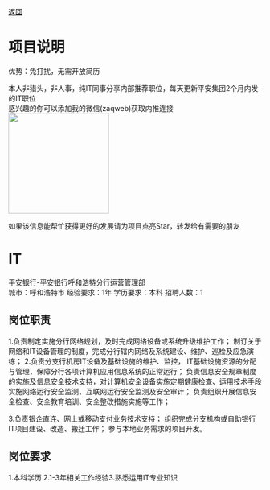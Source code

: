 [返回](../)

# 项目说明

优势：免打扰，无需开放简历

本人非猎头，非人事，纯IT同事分享内部推荐职位，每天更新平安集团2个月内发的IT职位  
感兴趣的你可以添加我的微信(zaqweb)获取内推连接  
<img src="https://github.com/zaqweb/PA-IT-JOBS/blob/master/WechatICode.jpeg"  height="200" width="200">

如果该信息能帮忙获得更好的发展请为项目点亮Star，转发给有需要的朋友

# IT
平安银行-平安银行呼和浩特分行运营管理部  
城市：呼和浩特市 经验要求：1年 学历要求：本科  招聘人数：1

## 岗位职责
1.负责制定实施分行网络规划，及时完成网络设备或系统升级维护工作；
制订关于网络和IT设备管理的制度，完成分行辖内网络及系统建设、维护、巡检及应急演练；
2.负责分支行机房IT设备及基础设施的维护、监控， IT基础设施资源的分配与管理，保障分行各项计算机应用信息系统的正常运行；
负责信息安全规章制度的实施及信息安全技术支持，对计算机安全设备实施定期健康检查、运用技术手段实施网络运行安全监测、互联网运行安全监测及安全审计；
负责组织开展信息安全检查、安全教育培训、安全整改措施实施等工作；

3.负责银企直连、网上或移动支付业务技术支持；
组织完成分支机构或自助银行IT项目建设、改造、搬迁工作；
参与本地业务需求的项目开发。

## 岗位要求
1.本科学历
2.1-3年相关工作经验3.熟悉运用IT专业知识




